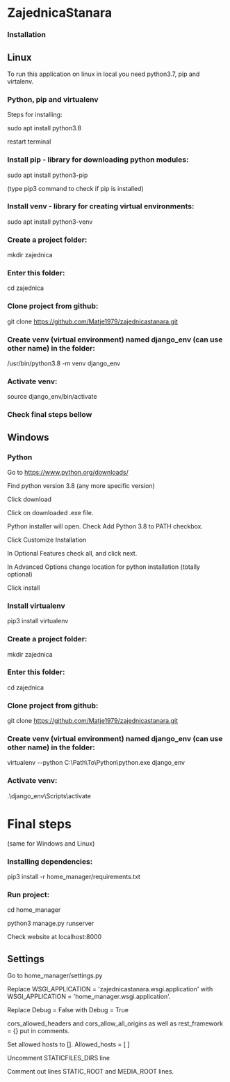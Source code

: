 # ZajednicaStanara

### Installation ###

## Linux

To run this application on linux in local you need python3.7, pip and virtalenv.

### Python, pip and virtualenv

Steps for installing:

sudo apt install python3.8

restart terminal

### Install pip - library for downloading python modules:

sudo apt install python3-pip   

(type pip3 command to check if pip is installed)  

### Install venv - library for creating virtual environments:

sudo apt install python3-venv 

### Create a project folder:

mkdir zajednica

### Enter this folder:

cd zajednica

### Clone project from github:

git clone https://github.com/Matje1979/zajednicastanara.git

### Create venv (virtual environment) named django_env (can use other name) in the folder:

/usr/bin/python3.8 -m venv django_env

### Activate venv:

source django_env/bin/activate

### Check final steps bellow

## Windows

### Python

Go to https://www.python.org/downloads/

Find python version 3.8 (any more specific version)

Click download

Click on downloaded .exe file.

Python installer will open. Check Add Python 3.8 to PATH checkbox.

Click Customize Installation

In Optional Features check all, and click next.

In Advanced Options change location for python installation (totally optional)

Click install

### Install virtualenv

pip3 install virtualenv 

### Create a project folder:

mkdir zajednica

### Enter this folder:

cd zajednica

### Clone project from github:

git clone https://github.com/Matje1979/zajednicastanara.git


### Create venv (virtual environment) named django_env (can use other name) in the folder:

virtualenv --python C:\Path\To\Python\python.exe django_env

### Activate venv:

.\django_env\Scripts\activate

# Final steps
(same for Windows and Linux)

### Installing dependencies:

pip3 install -r home_manager/requirements.txt

### Run project:

cd home_manager

python3 manage.py runserver

Check website at localhost:8000

## Settings

Go to home_manager/settings.py

Replace WSGI_APPLICATION = 'zajednicastanara.wsgi.application' with WSGI_APPLICATION = 'home_manager.wsgi.application'.

Replace Debug = False with Debug = True

cors_allowed_headers and cors_allow_all_origins as well as rest_framework = {} put in comments.

Set allowed hosts to []. Allowed_hosts = [ ]

Uncomment STATICFILES_DIRS line

Comment out lines STATIC_ROOT and MEDIA_ROOT lines.

























